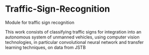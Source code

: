 # Traffic-Sign-Recognition
Module for traffic sign recognition

This work consists of classifying traffic signs for integration into an autonomous system of unmanned vehicles, using computer vision technologies, in particular convolutional neural network and transfer learning techniques, on data from JSTB

